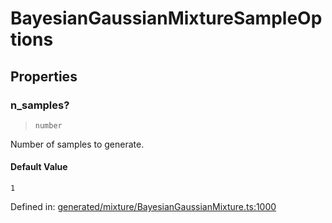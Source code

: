 # BayesianGaussianMixtureSampleOptions

## Properties

### n\_samples?

> `number`

Number of samples to generate.

#### Default Value

`1`

Defined in:  [generated/mixture/BayesianGaussianMixture.ts:1000](https://github.com/transitive-bullshit/scikit-learn-ts/blob/92ab806/packages/sklearn/src/generated/mixture/BayesianGaussianMixture.ts#L1000)
